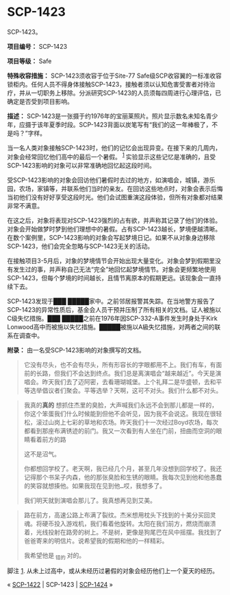 # SCP-1423
                        




SCP-1423。



**项目编号：** SCP-1423

**项目等级：** Safe

**特殊收容措施：** SCP-1423须收容于位于Site-77 Safe级SCP收容翼的一标准收容锁柜内。任何人员不得身体接触SCP-1423，接触者须以认知危害受害者对待治疗，并从一切职务上移除。分派研究SCP-1423的人员须每四周进行心理评估，已确定是否受到项目影响。

**描述：** SCP-1423是一张摄于约1976年的宝丽莱照片。照片显示数名未知名青少年，应摄于该年夏季时段。SCP-1423背面以炭笔写有“<tt>&#25105;&#20204;&#30340;&#36825;&#19968;&#24180;&#26834;&#26497;&#20102;&#65292;&#19981;&#26159;&#21527;&#65311;</tt>”字样。

当一名人类对象接触SCP-1423时，他们的记忆会出现异变。在接下来的几周内，对象会经常回忆他们高中的最后一个暑假。<sup class='footnoteref'>
 <a shape='rect' class='footnoteref' id='footnoteref-1' href='javascript:;' onclick='WIKIDOT.page.utils.scrollToReference(&apos;footnote-1&apos;)'>1</a>
</sup>实验显示这些记忆是准确的，且受SCP-1423影响的对象可以非常准确地回忆起这段时间。

受SCP-1423影响的对象会回访他们暑假时去过的地方，如演唱会，城镇，游乐园，农场，家镇等，并联系他们当时的亲友。在回访这些地点时，对象会表示后悔当初他们没有好好享受这段时光。他们会试图重演这段体验，但所有对象都对结果非常不满意。

在这之后，对象将表现对SCP-1423强烈的占有欲，并声称其记录了他们的体验。对象会开始做梦时梦到他们理想中的暑假。占有SCP-1423越长，梦境便越清晰。在数个案例里，SCP-1423影响的对象会写起梦境日记。如果不从对象身边移除SCP-1423，他们会完全忽略与SCP-1423无关的活动。

在接触项目3-5月后，对象的梦境情节会开始出现大量变化。对象会梦到假期里没有发生过的事，并声称自己无法“完全”地回忆起梦境情节。对象会更频繁地使用SCP-1423，但每个梦境的时间越长，且情节离原本的假期更远。该现象会一直持续下去。

SCP-1423发现于███ █████家中。之前邻居报警其失踪。在当地警方报告了SCP-1423的异常性质后，基金会人员干预并压制了所有相关的文档。证人被施以C级失忆措施。███ █████之前在1976年因SCP-332-A事件发生时身处于Kirk Lonwood高中而被施以失忆措施。█████被施以A級失忆措施，对两者之间的联系在调查中。

**附录：** 由一名受SCP-1423影响的对象撰写的文档。


> 它没有尽头，也不会有尽头，所有形容长的字眼都用不上。我们有车，有面前的长路，<tt>&#20294;&#25105;&#20204;&#19981;&#20250;&#36798;&#21040;&#32456;&#28857;&#12290;</tt>我们<tt>&#24635;&#26159;</tt>离演唱会“越来越近”。今天是演唱会。<tt>&#26152;&#22825;&#25105;&#20204;&#21435;&#20102;&#36808;&#38463;&#23494;&#65292;&#21435;&#30475;&#29642;&#29786;&#22478;&#22561;&#12290;</tt>上个礼拜二是华盛顿，<tt>&#21435;&#21644;&#24179;&#31561;&#36873;&#20030;&#20513;&#35758;&#32773;&#20204;&#32858;&#20250;&#12290;&#24179;&#31561;&#36873;&#20030;&#65311;&#22825;&#21834;&#65292;&#36825;&#21487;&#19981;&#23545;&#22836;&#12290;&#25105;&#20204;&#20160;&#20040;&#37117;&#19981;&#23545;&#22836;&#12290;</tt>
> 


> 我真的**真的** 想抓住杰里的<tt>&#33261;</tt>脸，大声喊<tt>&#25105;&#20204;&#27704;&#36828;&#19981;&#20250;&#21040;&#37027;&#20799;&#37117;&#26159;&#19968;&#26679;&#30340;&#65292;&#20320;&#36825;&#20010;&#31528;&#34507;</tt>我们什么时候能到但他不会听见，因为我不会说这。我现在很轻松，滚过山岗上七彩的草地和农场。昨天我们<tt>&#21313;&#19968;&#27425;</tt>经过Boyd农场，<tt>&#27599;&#27425;</tt>都看到那座布满锈迹的前门。我又一次看到有人坐在门前，<tt>&#25197;&#26354;&#32780;&#31354;&#27934;&#30340;&#30524;&#30555;&#30475;&#30528;&#21069;&#26041;&#30340;&#36335;</tt>
> 
> <tt>&#36825;&#19981;&#26159;&#27836;&#27668;&#12290;</tt>
> 
> 你都想回学校了。老天啊，我已经几个月，甚至<tt>&#20960;&#24180;</tt>没想到回学校了。我还记得那个书呆子内森，他的那张臭脸和生锈的眼睛。我每次见到他和他愚蠢的笑容就想揍他。<tt>&#22914;&#26524;&#25105;&#29616;&#22312;&#35265;&#21040;&#20182;&#8230;&#21710;&#65292;&#25105;&#24819;&#22810;&#20102;&#12290;</tt>
> 
> 我们明天就到演唱会那儿了。<tt>&#25105;&#30495;&#24819;&#20877;&#35265;&#21040;&#33406;&#32654;&#12290;</tt>
> 


> 路在前方，高速公路上布满了<tt>&#35010;&#32441;</tt>。杰米想用枕头下找到的十美分买<tt>&#22238;&#28789;&#39746;</tt>。将硬币投入游戏机，我们看着他旋转。太阳在我们前方，<tt>&#29123;&#28903;&#32780;&#23849;&#28291;&#30528;</tt>，光线投射在路旁的树上。<tt>&#19981;&#26159;&#26641;&#65292;&#26356;&#20687;&#26159;&#29399;&#23614;&#24052;&#22312;&#39118;&#20013;&#25671;&#25670;&#12290;</tt>我找到了爸爸寄来的明信片。说希望我的假期和他的一样精彩。
> 
> 我希望他是<sub>
 <tt>&#38169;&#30340;</tt>
</sub>对的。
> 


脚注
<a shape='rect' href='javascript:;' onclick='WIKIDOT.page.utils.scrollToReference(&apos;footnoteref-1&apos;)'>1</a>. 从未上过高中，或从未经历过暑假的对象会经历他们上一个夏天的经历。



« [SCP-1422](/scp-1422) | SCP-1423 | [SCP-1424](/scp-1424) »





                    